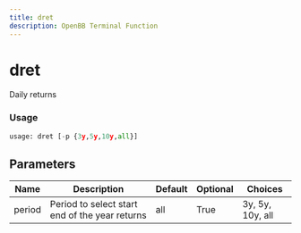```yaml
---
title: dret
description: OpenBB Terminal Function
---
```


# dret

Daily returns

### Usage 
```python
usage: dret [-p {3y,5y,10y,all}]
```

## Parameters

| Name | Description | Default | Optional | Choices |
| ---- | ----------- | ------- | -------- | ------- |
| period | Period to select start end of the year returns | all | True | 3y, 5y, 10y, all |


